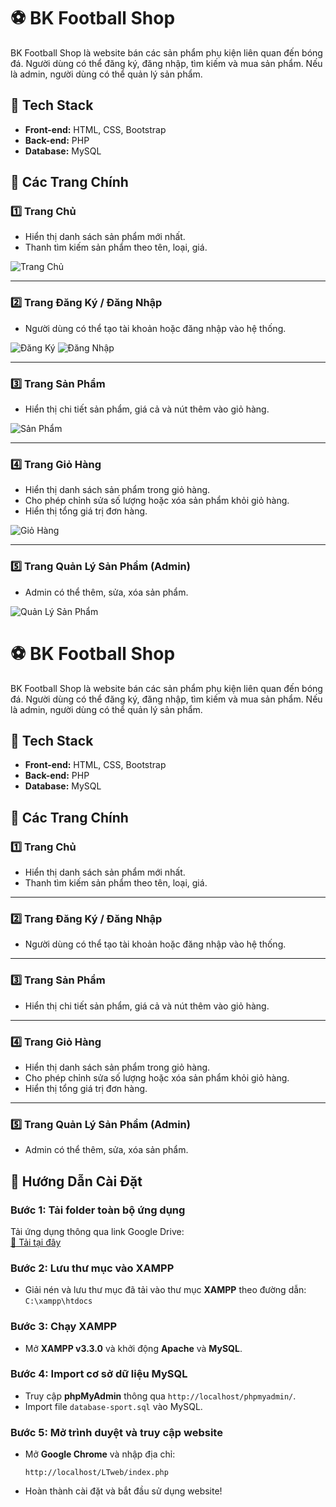 # ⚽ BK Football Shop

BK Football Shop là website bán các sản phẩm phụ kiện liên quan đến bóng đá. Người dùng có thể đăng ký, đăng nhập, tìm kiếm và mua sản phẩm. Nếu là admin, người dùng có thể quản lý sản phẩm.

## 🚀 Tech Stack

- **Front-end:** HTML, CSS, Bootstrap
- **Back-end:** PHP
- **Database:** MySQL

## 📌 Các Trang Chính

### 1️⃣ Trang Chủ
- Hiển thị danh sách sản phẩm mới nhất.
- Thanh tìm kiếm sản phẩm theo tên, loại, giá.

![Trang Chủ](https://github.com/user-attachments/assets/ec4eeccf-1be7-4b01-9347-41b6e7d64c31)

---

### 2️⃣ Trang Đăng Ký / Đăng Nhập
- Người dùng có thể tạo tài khoản hoặc đăng nhập vào hệ thống.

![Đăng Ký](https://github.com/user-attachments/assets/4ee53158-70e0-40bd-a6d1-6b762b5dc6d1)
![Đăng Nhập](https://github.com/user-attachments/assets/63b733a8-c6b0-40cb-a3be-5f857d558fcc)

---

### 3️⃣ Trang Sản Phẩm
- Hiển thị chi tiết sản phẩm, giá cả và nút thêm vào giỏ hàng.

![Sản Phẩm](https://github.com/user-attachments/assets/87cc4981-b038-4b06-aefd-b5ababcce881)

---

### 4️⃣ Trang Giỏ Hàng
- Hiển thị danh sách sản phẩm trong giỏ hàng.
- Cho phép chỉnh sửa số lượng hoặc xóa sản phẩm khỏi giỏ hàng.
- Hiển thị tổng giá trị đơn hàng.

![Giỏ Hàng](https://github.com/user-attachments/assets/7456bec1-8222-463a-be11-f55c08f93f90)

---

### 5️⃣ Trang Quản Lý Sản Phẩm (Admin)
- Admin có thể thêm, sửa, xóa sản phẩm.

![Quản Lý Sản Phẩm](https://github.com/user-attachments/assets/bfeeabe5-16be-4b2d-81e5-ba976cb6fe7d)

# ⚽ BK Football Shop

BK Football Shop là website bán các sản phẩm phụ kiện liên quan đến bóng đá. Người dùng có thể đăng ký, đăng nhập, tìm kiếm và mua sản phẩm. Nếu là admin, người dùng có thể quản lý sản phẩm.

## 🚀 Tech Stack

- **Front-end:** HTML, CSS, Bootstrap
- **Back-end:** PHP
- **Database:** MySQL

## 📌 Các Trang Chính

### 1️⃣ Trang Chủ

- Hiển thị danh sách sản phẩm mới nhất.
- Thanh tìm kiếm sản phẩm theo tên, loại, giá.

---

### 2️⃣ Trang Đăng Ký / Đăng Nhập

- Người dùng có thể tạo tài khoản hoặc đăng nhập vào hệ thống.

---

### 3️⃣ Trang Sản Phẩm

- Hiển thị chi tiết sản phẩm, giá cả và nút thêm vào giỏ hàng.

---

### 4️⃣ Trang Giỏ Hàng

- Hiển thị danh sách sản phẩm trong giỏ hàng.
- Cho phép chỉnh sửa số lượng hoặc xóa sản phẩm khỏi giỏ hàng.
- Hiển thị tổng giá trị đơn hàng.

---

### 5️⃣ Trang Quản Lý Sản Phẩm (Admin)

- Admin có thể thêm, sửa, xóa sản phẩm.

## 📄 Hướng Dẫn Cài Đặt

### Bước 1: Tải folder toàn bộ ứng dụng
Tải ứng dụng thông qua link Google Drive:  
[🔗 Tải tại đây](https://drive.google.com/drive/folders/1HAYAOyVXqVliS00plpsxjRwqdg23T9A0?usp=sharing)

### Bước 2: Lưu thư mục vào XAMPP
- Giải nén và lưu thư mục đã tải vào thư mục **XAMPP** theo đường dẫn:  
  `C:\xampp\htdocs`

### Bước 3: Chạy XAMPP
- Mở **XAMPP v3.3.0** và khởi động **Apache** và **MySQL**.

### Bước 4: Import cơ sở dữ liệu MySQL
- Truy cập **phpMyAdmin** thông qua `http://localhost/phpmyadmin/`.
- Import file `database-sport.sql` vào MySQL.

### Bước 5: Mở trình duyệt và truy cập website
- Mở **Google Chrome** và nhập địa chỉ:
  ```
  http://localhost/LTweb/index.php
  ```
- Hoàn thành cài đặt và bắt đầu sử dụng website!





